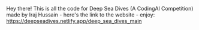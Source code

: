 Hey there! This is all the code for Deep Sea Dives (A CodingAl Competition) made by Iraj Hussain - here's the link to the website - enjoy: https://deepseadives.netlify.app/deep_sea_dives_main
